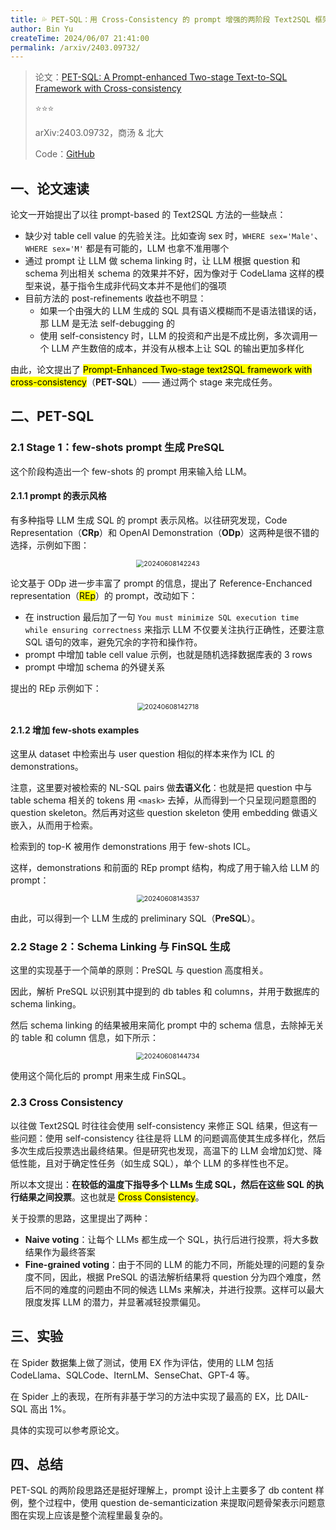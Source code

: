 ```yaml
---
title: 💦 PET-SQL：用 Cross-Consistency 的 prompt 增强的两阶段 Text2SQL 框架
author: Bin Yu
createTime: 2024/06/07 21:41:00
permalink: /arxiv/2403.09732/
---
```


> 论文：[PET-SQL: A Prompt-enhanced Two-stage Text-to-SQL Framework with Cross-consistency](http://arxiv.org/abs/2403.09732)
>
> ⭐⭐⭐
>
> arXiv:2403.09732，商汤 & 北大
>
> Code：[GitHub](https://github.com/zhshLii/PETSQL)

## 一、论文速读

论文一开始提出了以往 prompt-based 的 Text2SQL 方法的一些缺点：

- 缺少对 table cell value 的先验关注。比如查询 sex 时，`WHERE sex='Male'`、`WHERE sex='M'` 都是有可能的，LLM 也拿不准用哪个
- 通过 prompt 让 LLM 做 schema linking 时，让 LLM 根据 question 和 schema 列出相关 schema 的效果并不好，因为像对于 CodeLlama 这样的模型来说，基于指令生成非代码文本并不是他们的强项
- 目前方法的 post-refinements 收益也不明显：
  - 如果一个由强大的 LLM 生成的 SQL 具有语义模糊而不是语法错误的话，那 LLM 是无法 self-debugging 的
  - 使用 self-consistency 时，LLM 的投资和产出是不成比例，多次调用一个 LLM 产生数倍的成本，并没有从根本上让 SQL 的输出更加多样化

由此，论文提出了 <mark>Prompt-Enhanced Two-stage text2SQL framework with cross-consistency</mark>（**PET-SQL**）—— 通过两个 stage 来完成任务。

## 二、PET-SQL

### 2.1 Stage 1：few-shots prompt 生成 PreSQL

这个阶段构造出一个 few-shots 的 prompt 用来输入给 LLM。

#### 2.1.1 prompt 的表示风格

有多种指导 LLM 生成 SQL 的 prompt 表示风格。以往研究发现，Code Representation（**CRp**）和 OpenAI Demonstration（**ODp**）这两种是很不错的选择，示例如下图：

<center><img src="https://notebook-img-1304596351.cos.ap-beijing.myqcloud.com/img/20240608142243.png" alt="20240608142243" style="zoom:75%;"></center>

论文基于 ODp 进一步丰富了 prompt 的信息，提出了 Reference-Enchanced representation（<mark>REp</mark>）的 prompt，改动如下：

- 在 instruction 最后加了一句 `You must minimize SQL execution time while ensuring correctness` 来指示 LLM 不仅要关注执行正确性，还要注意 SQL 语句的效率，避免冗余的字符和操作符。
- prompt 中增加 table cell value 示例，也就是随机选择数据库表的 3 rows
- prompt 中增加 schema 的外键关系

提出的 REp 示例如下：

<center><img src="https://notebook-img-1304596351.cos.ap-beijing.myqcloud.com/img/20240608142718.png" alt="20240608142718" style="zoom:75%;"></center>

#### 2.1.2 增加 few-shots examples

这里从 dataset 中检索出与 user question 相似的样本来作为 ICL 的 demonstrations。

注意，这里要对被检索的 NL-SQL pairs 做**去语义化**：也就是把 question 中与 table schema 相关的 tokens 用 `<mask>` 去掉，从而得到一个只呈现问题意图的 question skeleton。然后再对这些 question skeleton 使用 embedding 做语义嵌入，从而用于检索。

检索到的 top-K 被用作 demonstrations 用于 few-shots ICL。

这样，demonstrations 和前面的 REp prompt 结构，构成了用于输入给 LLM 的 prompt：

<center><img src="https://notebook-img-1304596351.cos.ap-beijing.myqcloud.com/img/20240608143537.png" alt="20240608143537" style="zoom:75%;"></center>

由此，可以得到一个 LLM 生成的 preliminary SQL（**PreSQL**）。

### 2.2 Stage 2：Schema Linking 与 FinSQL 生成

这里的实现基于一个简单的原则：PreSQL 与 question 高度相关。

因此，解析 PreSQL 以识别其中提到的 db tables 和 columns，并用于数据库的 schema linking。

然后 schema linking 的结果被用来简化 prompt 中的 schema 信息，去除掉无关的 table 和 column 信息，如下所示：

<center><img src="https://notebook-img-1304596351.cos.ap-beijing.myqcloud.com/img/20240608144734.png" alt="20240608144734" style="zoom:75%;"></center>

使用这个简化后的 prompt 用来生成 FinSQL。

### 2.3 Cross Consistency

以往做 Text2SQL 时往往会使用 self-consistency 来修正 SQL 结果，但这有一些问题：使用 self-consistency 往往是将 LLM 的问题调高使其生成多样化，然后多次生成后投票选出最终结果。但是研究也发现，高温下的 LLM 会增加幻觉、降低性能，且对于确定性任务（如生成 SQL），单个 LLM 的多样性也不足。

所以本文提出：**在较低的温度下指导多个 LLMs 生成 SQL，然后在这些 SQL 的执行结果之间投票**。这也就是 <mark>Cross Consistency</mark>。

关于投票的思路，这里提出了两种：

- **Naive voting**：让每个 LLMs 都生成一个 SQL，执行后进行投票，将大多数结果作为最终答案
- **Fine-grained voting**：由于不同的 LLM 的能力不同，所能处理的问题的复杂度不同，因此，根据 PreSQL 的语法解析结果将 question 分为四个难度，然后不同的难度的问题由不同的候选 LLMs 来解决，并进行投票。这样可以最大限度发挥 LLM 的潜力，并显著减轻投票偏见。

## 三、实验

在 Spider 数据集上做了测试，使用 EX 作为评估，使用的 LLM 包括 CodeLlama、SQLCode、IternLM、SenseChat、GPT-4 等。

在 Spider 上的表现，在所有非基于学习的方法中实现了最高的 EX，比 DAIL-SQL 高出 1%。

具体的实现可以参考原论文。

## 四、总结

PET-SQL 的两阶段思路还是挺好理解上，prompt 设计上主要多了 db content 样例，整个过程中，使用 question de-semanticization 来提取问题骨架表示问题意图在实现上应该是整个流程里最复杂的。
